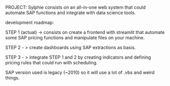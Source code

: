 PROJECT: Sylphie consists on an all-in-one web system that could automate SAP functions and integrate with data science tools.

development roadmap:

STEP 1 (actual) -> consists on create a frontend with streamlit that automate some SAP pricing functions and manipulate files on your machine.

STEP 2 - > create dashboards using SAP extractions as basis.

STEP 3 - > integrate STEP 1 and 2 by creating indicators and defining pricing rules that could run with scheduling.


SAP version used is legacy (~2010) so it will use a lot of .vbs and weird things.
